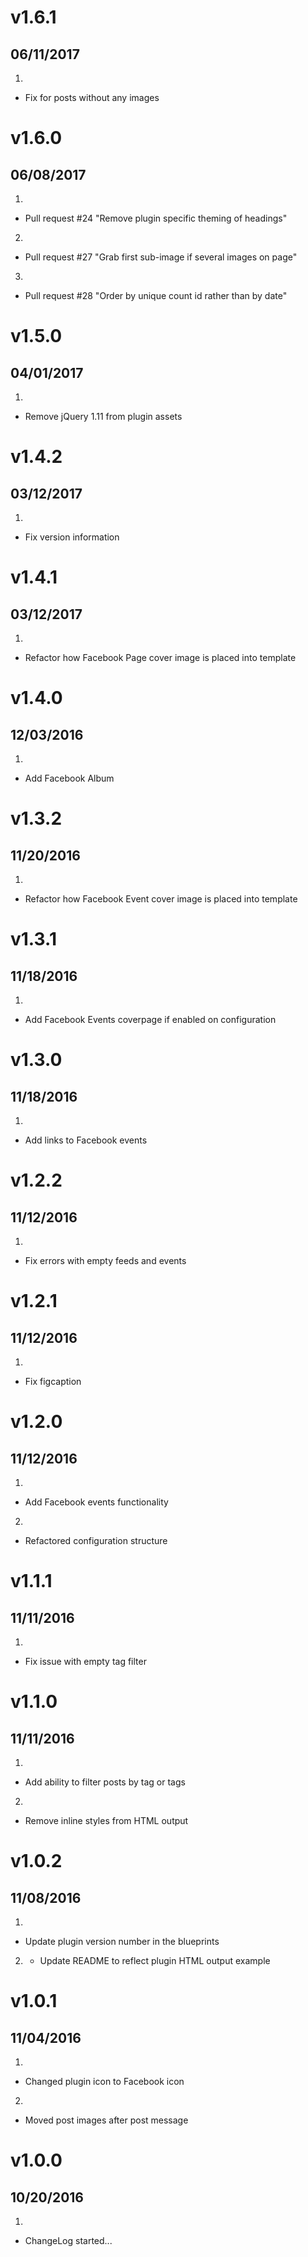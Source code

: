 # v1.6.1
## 06/11/2017

1. [](#bugfix)
  * Fix for posts without any images

# v1.6.0
## 06/08/2017

1. [](#improved)
  * Pull request #24 "Remove plugin specific theming of headings"

2. [](#improved)
  * Pull request #27 "Grab first sub-image if several images on page"

3. [](#improved)
  * Pull request #28 "Order by unique count id rather than by date"

# v1.5.0
## 04/01/2017

1. [](#improved)
  * Remove jQuery 1.11 from plugin assets
  
# v1.4.2
## 03/12/2017

1. [](#bugfix)
  * Fix version information

# v1.4.1
## 03/12/2017

1. [](#improved)
  * Refactor how Facebook Page cover image is placed into template

# v1.4.0
## 12/03/2016

1. [](#new)
  * Add Facebook Album

# v1.3.2
## 11/20/2016

1. [](#improved)
  * Refactor how Facebook Event cover image is placed into template

# v1.3.1
## 11/18/2016

1. [](#new)
  * Add Facebook Events coverpage if enabled on configuration

# v1.3.0
## 11/18/2016

1. [](#new)
  * Add links to Facebook events

# v1.2.2
## 11/12/2016

1. [](#bugfix)
  * Fix errors with empty feeds and events

# v1.2.1
## 11/12/2016

1. [](#bugfix)
  * Fix figcaption

# v1.2.0
## 11/12/2016

1. [](#new)
  * Add Facebook events functionality

2. [](#improved)
  * Refactored configuration structure

# v1.1.1
## 11/11/2016

1. [](#bugfix)
  * Fix issue with empty tag filter

# v1.1.0
## 11/11/2016

1. [](#new)
  * Add ability to filter posts by tag or tags

2. [](#improved)
  * Remove inline styles from HTML output

# v1.0.2
## 11/08/2016

1. [](#bugfix)
  * Update plugin version number in the blueprints

2. [](#improved)
    * Update README to reflect plugin HTML output example

# v1.0.1
## 11/04/2016

1. [](#improved)
  * Changed plugin icon to Facebook icon

2. [](#improved)
  * Moved post images after post message

# v1.0.0
## 10/20/2016

1. [](#new)
  * ChangeLog started...
